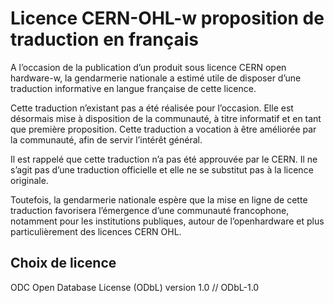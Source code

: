 # Licence CERN-OHL-w proposition de traduction en français

A l’occasion de la publication d’un produit sous licence CERN open hardware-w, la gendarmerie nationale a estimé utile de disposer d’une traduction informative en langue française de cette licence.

Cette traduction n’existant pas a été réalisée pour l’occasion. Elle est désormais mise à disposition de la communauté, à titre informatif et en tant que première proposition. Cette traduction a vocation à être améliorée par la communauté, afin de servir l’intérêt général.

Il est rappelé que cette traduction n’a pas été approuvée par le CERN. Il ne s’agit pas d’une traduction officielle et elle ne se substitut pas à la licence originale. 

Toutefois, la gendarmerie nationale espère que la mise en ligne de cette traduction favorisera l’émergence d’une communauté francophone, notamment pour les institutions publiques, autour de l’openhardware et plus particulièrement des licences CERN OHL.

## Choix de licence
ODC Open Database License (ODbL) version 1.0 // ODbL-1.0
